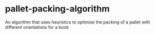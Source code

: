 # pallet-packing-algorithm
An algorithm that uses heuristics to optimise the packing of a pallet with different orientations for a book
